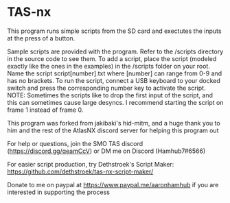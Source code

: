 # TAS-nx

This program runs simple scripts from the SD card and exectutes the inputs at the press of a button.

Sample scripts are provided with the program. Refer to the /scripts directory in the source code to see them.
To add a script, place the script (modeled exactly like the ones in the examples) in the /scripts folder on your root. Name the script script[number].txt where [number] can range from 0-9 and has no brackets.
To run the script, connect a USB keyboard to your docked switch and press the corresponding number key to activate the script.
NOTE: Sometimes the scripts like to drop the first input of the script, and this can sometimes cause large desyncs. I recommend starting the script on frame 1 instead of frame 0.

This program was forked from jakibaki's hid-mitm, and a huge thank you to him and the rest of the AtlasNX discord server for helping this program out

For help or questions, join the SMO TAS discord (https://discord.gg/qeamCcV) or DM me on Discord (Hamhub7#6566)

For easier script production, try Dethstroek's Script Maker: https://github.com/dethstroek/tas-nx-script-maker/

Donate to me on paypal at https://www.paypal.me/aaronhamhub if you are interested in supporting the process
